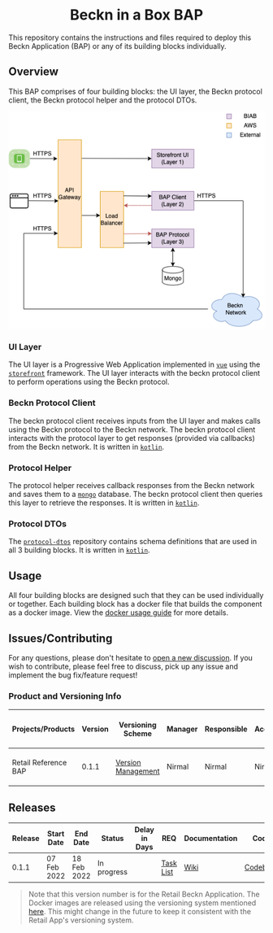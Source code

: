 # <div align="center"> Beckn in a Box BAP </div>

This repository contains the instructions and files required to deploy this
Beckn Application (BAP) or any of its building blocks individually.

## Overview

This BAP comprises of four building blocks: the UI layer, the Beckn protocol
client, the Beckn protocol helper and the protocol DTOs.

<div align="center">

![Technical Architecture Diagram](docs/assets/technical-architecture.png)

</div>

### UI Layer

The UI layer is a Progressive Web Application implemented in
[`vue`](https://github.com/vuejs/vue) using the
[`storefront`](https://github.com/vuestorefront/vue-storefront) framework. The
UI layer interacts with the beckn protocol client to perform operations using
the Beckn protocol.

### Beckn Protocol Client

The beckn protocol client receives inputs from the UI layer and makes calls
using the Beckn protocol to the Beckn network. The beckn protocol client
interacts with the protocol layer to get responses (provided via callbacks) from
the Beckn network. It is written in [`kotlin`](https://kotlinlang.org/).

### Protocol Helper

The protocol helper receives callback responses from the Beckn network and saves
them to a [`mongo`](https://github.com/mongodb/mongo) database. The beckn
protocol client then queries this layer to retrieve the responses. It is written
in [`kotlin`](https://kotlinlang.org/).

### Protocol DTOs

The [`protocol-dtos`](https://github.com/beckn/protocol-dtos) repository
contains schema definitions that are used in all 3 building blocks. It is
written in [`kotlin`](https://kotlinlang.org/).

## Usage

All four building blocks are designed such that they can be used individually or
together. Each building block has a docker file that builds the component as a
docker image. View the [docker usage guide](docs/guides/usage/docker.md) for
more details.

## Issues/Contributing

For any questions, please don't hesitate to
[open a new discussion](https://github.com/beckn/bap-reference-app/discussions/new).
If you wish to contribute, please feel free to discuss, pick up any issue and
implement the bug fix/feature request!

### Product and Versioning Info

| Projects/Products    | Version | Versioning Scheme                                                                                                                 | Manager | Responsible | Accountable | Consulted        | Informed       | Last update                                  | Last updated date | Next upcoming release date |
| -------------------- | ------- | --------------------------------------------------------------------------------------------------------------------------------- | ------- | ----------- | ----------- | ---------------- | -------------- | -------------------------------------------- | ----------------- | -------------------------- |
| Retail Reference BAP | 0.1.1   | [Version Management](https://docs.google.com/document/d/1HjXV4W2STirMUa2_L8bGWB0ORn9SeYRvJSyUPbntbXY/edit#heading=h.b06d3jp4draa) | Nirmal  | Nirmal      | Nirmal      | Enterprise Minds | General Public | End-to-end functionality testing in progress | 14 Feb 2022       | 28 Feb 2022                |

## Releases

| Release | Start Date  | End Date    | Status      | Delay in Days | REQ                                                                                  | Documentation                                        | Code                                                   | Logs                                                            |
| ------- | ----------- | ----------- | ----------- | ------------- | ------------------------------------------------------------------------------------ | ---------------------------------------------------- | ------------------------------------------------------ | --------------------------------------------------------------- |
| 0.1.1   | 07 Feb 2022 | 18 Feb 2022 | In progress |               | [Task List](https://github.com/beckn/bap-reference-app/issues?q=milestone%3Av0.1.1+) | [Wiki](https://github.com/beckn/beckn-in-a-box/wiki) | [Codebase](https://github.com/beckn/bap-reference-app) | [Logs](https://github.com/beckn/bap-reference-app/commits/main) |

> Note that this version number is for the Retail Beckn Application. The Docker
> images are released using the versioning system mentioned
> [here](docs/guides/usage/docker.md#using-the-individual-components). This
> might change in the future to keep it consistent with the Retail App's
> versioning system.
